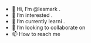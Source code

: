 - 👋 Hi, I’m @lesmark .
- 👀 I’m interested .
- 🌱 I’m currently learni .
- 💞️ I’m looking to collaborate on 
- 📫 How to reach me 

<!---
lesmark/lesmark is a ✨ special ✨ repository because its `README.md` (this file) appears on your GitHub profile.
You can click the Preview link to take a look at your changes.
--->
